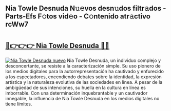 ## Nia Towle Desnuda N𝚞𝚎vos desn𝚞dos filtr𝚊dos - Parts-Efs F𝚘tos vid𝚎o - C𝚘ntenido atr𝚊ctivo rcWw7

# <h2><a href="http://mb2e3zd.tromn.icu/?c=Nia+Towle+Desnuda">🔗👉👉👉 Nia Towle Desnuda 🔗🔗</a></h2>

[![Nia Towle Desnuda nuevo](https://i.imgur.com/pEAQMta.gif)](http://mb2e3zd.tromn.icu/?c=Nia+Towle+Desnuda)
Nia Towle Desnuda, un individuo complejo y desconcertante, se resiste a la caracterización simple. Su uso pionero de los medios digitales para la autorrepresentación ha cautivado y enfurecido a los espectadores, encendiendo debates sobre la identidad, la expresión artística y la naturaleza evolutiva de las sociedades en línea. A pesar de la ambigüedad de sus intenciones, su huella en la cultura en línea es imborrable. Con una determinación inquebrantable y un cautivador innegable, la influencia de Nia Towle Desnuda en los medios digitales no tiene límites.
